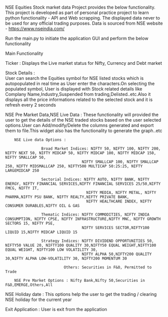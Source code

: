 NSE Equities Stock market data Project provides the below functionality. 
This project is developed as part of personal practice project to learn python functionality - API and Web scrapping. 
The displayed data never to be used for any official trading purposes.
Data is sourced from NSE website - https://www.nseindia.com/


Run the main.py to initiate the application GUI and perform the below functionality

Main Functionality

  Ticker                         : Displays the Live market status for Nifty, Currency  and Debt market
  
  Stock Details                  :  
         User can search the Equities symbol for NSE listed stocks which is autopopulated in real time as User enter the characters.On selecting the populated symbol,
         User is displayed with Stock related details like Complany Name,Industry,Suspended from trading,Delisted..etc.Also it displays all the price informations related
         to the selected stock and it is refresh every 2 seconds
   
   NSE Pre Market Data,NSE Live Data :
        These functionality will provided the user to get the details of the NSE traded stocks based on the user selected options.User can Add/modify/Delete the columns generated 
        and export them to file.This widget also has the functionality to generate the graph..etc
        
        NSE Live data Options :
        
                    Broad Market Indices: NIFTY 50, NIFTY 100, NIFTY 200, NIFTY NEXT 50, NIFTY MIDCAP 50, NIFTY MIDCAP 100, NIFTY MIDCAP 150, NIFTY SMALLCAP 50, 
                                      NIFTY SMALLCAP 100, NIFTY SMALLCAP 250, NIFTY MIDSMALLCAP 250, NIFTY500 MULTICAP 50:25:25, NIFTY LARGEMIDCAP 250

                    Sectorial Indices: NIFTY AUTO, NIFTY BANK, NIFTY ENERGY, NIFTY FINANCIAL SERVICES,NIFTY FINANCIAL SERVICES 25/50,NIFTY FMCG, NIFTY IT, 
                                        NIFTY MEDIA, NIFTY METAL, NIFTY PHARMA,NIFTY PSU BANK, NIFTY REALTY,NIFTY PRIVATE BANK, 
                                        NIFTY HEALTHCARE INDEX, NIFTY CONSUMER DURABLES,NIFTY OIL & GAS

                    Thematic Indices: NIFTY COMMODITIES, NIFTY INDIA CONSUMPTION, NIFTY CPSE, NIFTY INFRASTRUCTURE,NIFTY MNC, NIFTY GROWTH SECTORS 15, NIFTY PSE, 
                                      NIFTY SERVICES SECTOR,NIFTY100 LIQUID 15,NIFTY MIDCAP LIQUID 15

                    Strategy Indices: NIFTY DIVIDEND OPPORTUNITIES 50, NIFTY50 VALUE 20, NIFTY100 QUALITY 30,NIFTY50 EQUAL WEIGHT,NIFTY100 EQUAL WEIGHT, NIFTY100 LOW VOLATILITY 30,
                                      NIFTY ALPHA 50,NIFTY200 QUALITY 30,NIFTY ALPHA LOW-VOLATILITY 30, NIFTY200 MOMENTUM 30

                              Others: Securities in F&O, Permitted to Trade
                              
        NSE Pre Market Options : Nifty Bank,Nifty 50,Securities in F&O,EMERGE,Others,All
        
   NSE Holiday date : This options help the user to get the trading / clearing NSE holiday for the current year
   
   Exit Application : User is exit from the application
   
   
   
   
     
